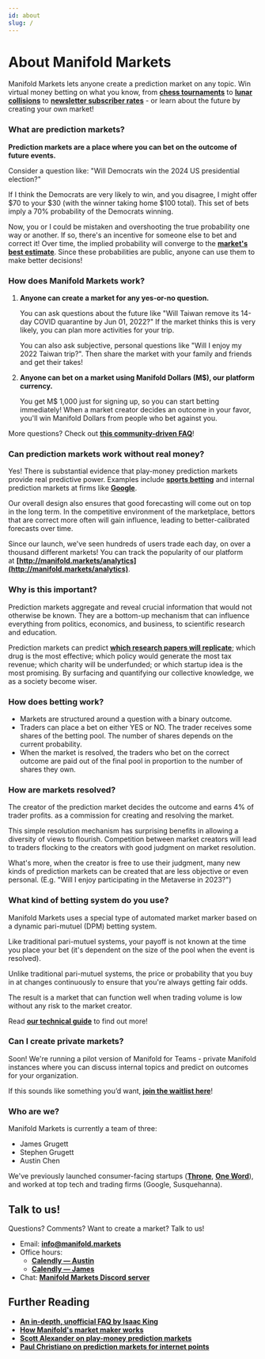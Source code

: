 ```yaml
---
id: about
slug: /
---
```


# About Manifold Markets

Manifold Markets lets anyone create a prediction market on any topic. Win virtual money betting on what you know, from **[chess tournaments](https://manifold.markets/SG/will-magnus-carlsen-lose-any-regula)** to **[lunar collisions](https://manifold.markets/Duncan/will-the-wayward-falcon-9-booster-h)** to **[newsletter subscriber rates](https://manifold.markets/Nu%C3%B1oSempere/how-many-additional-subscribers-wil)** - or learn about the future by creating your own market!

### **What are prediction markets?**

**Prediction markets are a place where you can bet on the outcome of future events.**

Consider a question like: "Will Democrats win the 2024 US presidential election?"

If I think the Democrats are very likely to win, and you disagree, I might offer $70 to your $30 (with the winner taking home $100 total). This set of bets imply a 70% probability of the Democrats winning.

Now, you or I could be mistaken and overshooting the true probability one way or another. If so, there's an incentive for someone else to bet and correct it! Over time, the implied probability will converge to the **[market's best estimate](https://en.wikipedia.org/wiki/Efficient-market_hypothesis)**. Since these probabilities are public, anyone can use them to make better decisions!

### **How does Manifold Markets work?**

1. **Anyone can create a market for any yes-or-no question.**

   You can ask questions about the future like "Will Taiwan remove its 14-day COVID quarantine by Jun 01, 2022?" If the market thinks this is very likely, you can plan more activities for your trip.

   You can also ask subjective, personal questions like "Will I enjoy my 2022 Taiwan trip?". Then share the market with your family and friends and get their takes!

2. **Anyone can bet on a market using Manifold Dollars (M$), our platform currency.**

   You get M$ 1,000 just for signing up, so you can start betting immediately! When a market creator decides an outcome in your favor, you'll win Manifold Dollars from people who bet against you.

More questions? Check out **[this community-driven FAQ](https://outsidetheasylum.blog/manifold-markets-faq/)**!

### **Can prediction markets work without real money?**

Yes! There is substantial evidence that play-money prediction markets provide real predictive power. Examples include **[sports betting](http://www.electronicmarkets.org/fileadmin/user_upload/doc/Issues/Volume_16/Issue_01/V16I1_Statistical_Tests_of_Real-Money_versus_Play-Money_Prediction_Markets.pdf)** and internal prediction markets at firms like **[Google](https://www.networkworld.com/article/2284098/google-bets-on-value-of-prediction-markets.html)**.

Our overall design also ensures that good forecasting will come out on top in the long term. In the competitive environment of the marketplace, bettors that are correct more often will gain influence, leading to better-calibrated forecasts over time.

Since our launch, we've seen hundreds of users trade each day, on over a thousand different markets! You can track the popularity of our platform at **[http://manifold.markets/analytics](http://manifold.markets/analytics)**.

### **Why is this important?**

Prediction markets aggregate and reveal crucial information that would not otherwise be known. They are a bottom-up mechanism that can influence everything from politics, economics, and business, to scientific research and education.

Prediction markets can predict **[which research papers will replicate](https://www.pnas.org/content/112/50/15343)**; which drug is the most effective; which policy would generate the most tax revenue; which charity will be underfunded; or which startup idea is the most promising. By surfacing and quantifying our collective knowledge, we as a society become wiser.

### **How does betting work?**

- Markets are structured around a question with a binary outcome.
- Traders can place a bet on either YES or NO. The trader receives some shares of the betting pool. The number of shares depends on the current probability.
- When the market is resolved, the traders who bet on the correct outcome are paid out of the final pool in proportion to the number of shares they own.

### **How are markets resolved?**

The creator of the prediction market decides the outcome and earns 4% of trader profits. as a commission for creating and resolving the market.

This simple resolution mechanism has surprising benefits in allowing a diversity of views to flourish. Competition between market creators will lead to traders flocking to the creators with good judgment on market resolution.

What's more, when the creator is free to use their judgment, many new kinds of prediction markets can be created that are less objective or even personal. (E.g. "Will I enjoy participating in the Metaverse in 2023?")

### **What kind of betting system do you use?**

Manifold Markets uses a special type of automated market marker based on a dynamic pari-mutuel (DPM) betting system.

Like traditional pari-mutuel systems, your payoff is not known at the time you place your bet (it's dependent on the size of the pool when the event is resolved).

Unlike traditional pari-mutuel systems, the price or probability that you buy in at changes continuously to ensure that you're always getting fair odds.

The result is a market that can function well when trading volume is low without any risk to the market creator.

Read **[our technical guide](https://www.notion.so/Technical-Guide-to-Manifold-Markets-b9b48a09ea1f45b88d991231171730c5)** to find out more!

### **Can I create private markets?**

Soon! We're running a pilot version of Manifold for Teams - private Manifold instances where you can discuss internal topics and predict on outcomes for your organization.

If this sounds like something you’d want, **[join the waitlist here](https://docs.google.com/forms/d/e/1FAIpQLSfM_rxRHemCjKE6KPiYXGyP2nBSInZNKn_wc7yS1-rvlLAVnA/viewform?usp=sf_link)**!

### **Who are we?**

Manifold Markets is currently a team of three:

- James Grugett
- Stephen Grugett
- Austin Chen

We've previously launched consumer-facing startups (**[Throne](https://throne.live/)**, **[One Word](http://oneword.games/platform)**), and worked at top tech and trading firms (Google, Susquehanna).

## **Talk to us!**

Questions? Comments? Want to create a market? Talk to us!

- Email: **[info@manifold.markets](mailto:info@manifold.markets)**
- Office hours:
  - **[Calendly — Austin](https://calendly.com/austinchen/manifold)**
  - **[Calendly — James](https://calendly.com/jamesgrugett/manifold)**
- Chat: **[Manifold Markets Discord server](https://discord.gg/eHQBNBqXuh)**

## **Further Reading**

- **[An in-depth, unofficial FAQ by Isaac King](https://outsidetheasylum.blog/manifold-markets-faq/)**
- **[How Manifold's market maker works](https://www.notion.so/Technical-Guide-to-Manifold-Markets-b9b48a09ea1f45b88d991231171730c5)**
- **[Scott Alexander on play-money prediction markets](https://astralcodexten.substack.com/p/play-money-and-reputation-systems)**
- **[Paul Christiano on prediction markets for internet points](https://sideways-view.com/2019/10/27/prediction-markets-for-internet-points/)**
